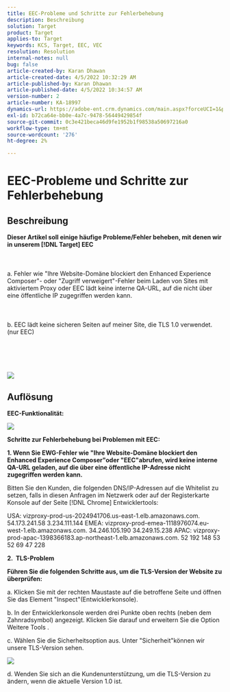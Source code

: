 ```yaml
---
title: EEC-Probleme und Schritte zur Fehlerbehebung
description: Beschreibung
solution: Target
product: Target
applies-to: Target
keywords: KCS, Target, EEC, VEC
resolution: Resolution
internal-notes: null
bug: false
article-created-by: Karan Dhawan
article-created-date: 4/5/2022 10:32:29 AM
article-published-by: Karan Dhawan
article-published-date: 4/5/2022 10:34:57 AM
version-number: 2
article-number: KA-18997
dynamics-url: https://adobe-ent.crm.dynamics.com/main.aspx?forceUCI=1&pagetype=entityrecord&etn=knowledgearticle&id=11a03cad-cbb4-ec11-983f-000d3a5d0d73
exl-id: b72ca64e-bb0e-4a7c-9478-56449429854f
source-git-commit: 0c3e421beca46d9fe1952b1f98538a50697216a0
workflow-type: tm+mt
source-wordcount: '276'
ht-degree: 2%

---
```


# EEC-Probleme und Schritte zur Fehlerbehebung

## Beschreibung

<b>Dieser Artikel soll einige häufige Probleme/Fehler beheben, mit denen wir in unserem [!DNL Target] EEC</b><br><br> <br><br>a. Fehler wie &quot;Ihre Website-Domäne blockiert den Enhanced Experience Composer&quot;- oder &quot;Zugriff verweigert&quot;-Fehler beim Laden von Sites mit aktiviertem Proxy oder EEC lädt keine interne QA-URL, auf die nicht über eine öffentliche IP zugegriffen werden kann.<br><br> <br><br>b. EEC lädt keine sicheren Seiten auf meiner Site, die TLS 1.0 verwendet. (nur EEC) <br><br> <br><br> <br><br>![](https://adobe-ent.crm.dynamics.com/api/data/v9.0/msdyn_knowledgearticleimages%289163ac73-37ab-ec11-983f-000d3a349523%29/msdyn_blobfile/$value)

## Auflösung


<b>EEC-Funktionalität:</b>

![](assets/6ea1c39f-52ab-ec11-983f-000d3a3496ef.png)



<b>Schritte zur Fehlerbehebung bei Problemen mit EEC:</b>

<b>1. Wenn Sie EWG-Fehler wie &quot;Ihre Website-Domäne blockiert den Enhanced Experience Composer&quot;oder &quot;EEC&quot;abrufen, wird keine interne QA-URL geladen, auf die über eine öffentliche IP-Adresse nicht zugegriffen werden kann.</b>

Bitten Sie den Kunden, die folgenden DNS/IP-Adressen auf die Whitelist zu setzen, falls in diesen Anfragen im Netzwerk oder auf der Registerkarte Konsole auf der Seite [!DNL Chrome] Entwicklertools:

USA: vizproxy-prod-us-2024941706.us-east-1.elb.amazonaws.com.
54.173.241.58 3.234.111.144 EMEA: vizproxy-prod-emea-1118976074.eu-west-1.elb.amazonaws.com.
34.246.105.190 34.249.15.238 APAC: vizproxy-prod-apac-1398366183.ap-northeast-1.elb.amazonaws.com.
52 192 148 53 52 69 47 228



<b>2.  TLS-Problem</b>

<b>Führen Sie die folgenden Schritte aus, um die TLS-Version der Website zu überprüfen:</b>

a. Klicken Sie mit der rechten Maustaste auf die betroffene Seite und öffnen Sie das Element &quot;Inspect&quot;(Entwicklerkonsole).

b. In der Entwicklerkonsole werden drei Punkte oben rechts (neben dem Zahnradsymbol) angezeigt. Klicken Sie darauf und erweitern Sie die Option Weitere Tools .

c. Wählen Sie die Sicherheitsoption aus. Unter &quot;Sicherheit&quot;können wir unsere TLS-Version sehen.

![](https://experienceleague.adobe.com/docs/target/assets/firefox_more_info_3.png?lang=en)

d. Wenden Sie sich an die Kundenunterstützung, um die TLS-Version zu ändern, wenn die aktuelle Version 1.0 ist.
